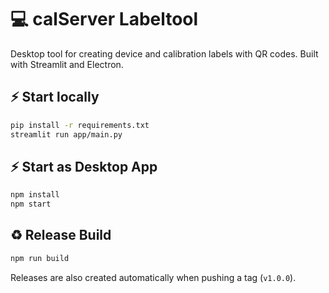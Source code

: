 # 💻 calServer Labeltool

Desktop tool for creating device and calibration labels with QR codes.
Built with Streamlit and Electron.

## ⚡ Start locally

```bash
pip install -r requirements.txt
streamlit run app/main.py
```

## ⚡ Start as Desktop App

```bash
npm install
npm start
```

## ♻ Release Build

```bash
npm run build
```

Releases are also created automatically when pushing a tag (`v1.0.0`).
